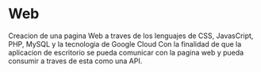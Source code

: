 # Web
Creacion de una pagina Web a traves de los lenguajes de CSS, JavasCript, PHP, MySQL y la tecnologia de Google Cloud
Con la finalidad de que la aplicacion de escritorio se pueda comunicar con la pagina web y pueda consumir a traves de esta como una API.
